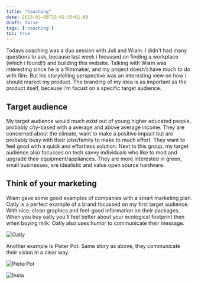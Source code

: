 ```yaml
---
title: "Coaching"
date: 2023-03-09T15:42:35+01:00
draft: false
tags: ['coaching']
toc: true
---
```


Todays coaching was a duo session with Juli and Wiam. I didn't had many questions to ask, because last week i focussed on finding a workplace (which i found!!) and building this website. Talking with Wiam was interesting since he is a filmmaker, and my project doesn't have much to do with film. But his storytelling perspective was an interesting view on how i should market my product. The branding of my idea is as important as the product itself, because i'm focust on a specific target audience. 

## Target audience

My target audience would much exist out of young higher educated people, probably city-based with a average and above average income. They are concerned about the climate, want to make a positive impact but are probably busy with their jobs/family to make to much effort. They want to feel good with a quick and effortless solution. Next to this group, my target audience also focusses on tech savvy individuals who like to mod and upgrade their equipment/appliances. They are more interested in green, small businesses, are idealistic and value open source hardware.

## Think of your marketing

Wiam gave some good examples of companies with a smart marketing plan. Oatly is a perfect example of a brand focussed on my first target audience. With nice, clean graphics and feel-good information on their packages. When you buy oatly you'll feel better about your ecological footprint then when buying milk. Oatly also uses humor to communicate their message. 

![Oatly](/images/coaching0309/oatly.png)

Another example is Pieter Pot. Same story as above, they communicate their vision in a clear way. 

![PieterPot](/images/coaching0309/pieterpot.png)

![Insta](/images/coaching0309/insta.jpg)